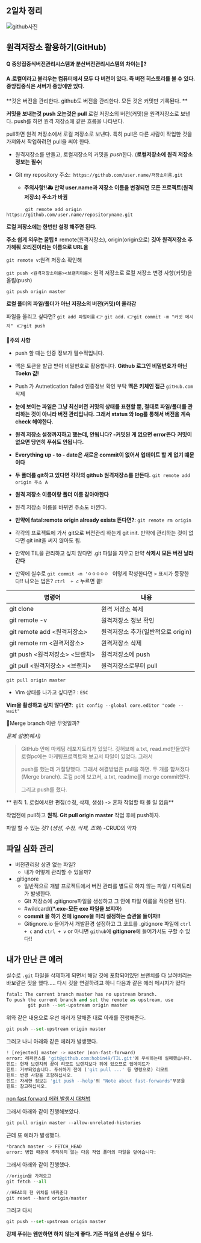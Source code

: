 ## 2일차 정리

![github사진](https://miro.medium.com/max/1400/0*I7aWmlL6p7Gee-Rk.jpg)

## 원격저장소 활용하기(GitHub)

 

#### Q 중앙집중식버전관리시스템과 분산버전관리시스템의 차이는🧐? 

#### A.로컬이라고 불리우는 컴퓨터에서 모두 다 버전이 있다. 즉 버전 히스토리를 볼 수 있다. 중앙집중식은 서버가 중앙에만 있다.



**깃은 버전을 관리한다. github도 버전을 관리한다. 모든 것은 커밋만 기록된다. **

**커밋을 보내는것 push 오는것은 pull**  로컬 저장소의 버전(커밋)을 원격저장소로 보낸다. push를 하면 원격 저장소에 같은 흐름을 나타낸다. 

pull하면 원격 저장소에서 로컬 저장소로 보낸다. 특히 pull은 다른 사람이 작업한 것을 가져와서 작업하려면 pull을 써야 한다.



- 원격저장소를 만들고, 로컬저장소의 커밋을 *push*한다. (**로컬저장소에 원격 저장소 정보는 필수**)

- Git my repository 주소:` https://github.com/user.name/저장소이름.git`
  - **주의사항!!🚑 만약 user.name과 저장소 이름을 변경되면 모든 프로젝트(원격저장소) 주소가 바뀜**

​		`		git remote add origin https://github.com/user.name/repositoryname.git` 



**로컬 저장소에는 한번만 설정 해주면 된다.** 

**주소 쉽게 외우는 꿀팁⚱️** remote(원격저장소), origin(origin으로) **깃아 원격저장소 추가해줘 오리진이라는 이름으로 URL을**

`git remote v`:원격 저장소 확인해 

`git push <원격저장소이름><브랜치이름>`: 원격 저장소로 로컬 저장소 변경 사항(커밋)을 올림(push)

`git push origin master`

 **로컬 폴더의 파일/폴더가 아닌 저장소의 버전(커밋)이 올라감**

파일을 올리고 싶다면? `git add 파일이름` 👉 `git add.` 👉`git commit -m "커밋 메시지" ` 👉`git push`   





**🧨주의 사항**

- push 할 때는 인증 정보가 필수적입니다.

- 맥은 토큰을 발급 받아 비밀번호로 활용합니다. **Github 로그인 비밀번호가 아닌 Toekn 값!**

- Push 가 Autnetication failed 인증정보 확인 부탁 **맥은 키체인 접근** `gitHub.com` 삭제

- **눈에 보이는 파일은 그냥 최신버전 커밋의 상태를 표현할 뿐, 절대로 파일/폴더를 관리하는 것이 아니라 버전 관리입니다. 그래서 status 와 log를 통해서 버전을 계속 check 해야한다.**

- **원격 저장소 설정까지하고 했는데, 안됩니다? -커밋된 게 없으면 error뜬다** **커밋이 없으면 당연히 푸쉬도 안됩니다.**

- **Everything up - to - date은 새로운 commit이 없어서 업데이트 할 게 없기 떄문이다**

- **두 폴더를 git하고 있다면 각각의 github 원격저장소를 만든다.** `git remote add origin 주소 A`

- **원격 저장소 이름이랑 폴더 이름 같아야한다** 

- 원격 저장소 이름을 바뀌면 주소도 바뀐다.

- **만약에 fatal:remote origin already exists 뜬다면?**: `git remote rm origin`

- 각각의 프로젝트에 가서 git으로 버전관리 하는게 git init. 만약에 관리하는 것이 없다면 git init을 써지 않아도 됨. 

- 만약에 TIL을 관리하고 싶지 않다면 .git 파일을 지우고 만약 **삭제시 모든 버전 날라간다**

- 만약에 실수로 `git commit -m 'ㅇㅇㅇㅇㅇ ` 이렇게 작성한다면 `>`  표시가 등장한다!! 나오는 법은? `ctrl  + c` 누르면 끝!

| 명령어                            | 내용                               |
| --------------------------------- | ---------------------------------- |
| git clone <url>                   | 원격 저장소 복제                   |
| git remote -v                     | 원격저장소 정보 확인               |
| git remote add <원격저장소> <url> | 원격저장소 추가(일반적으로 origin) |
| git remote rm <원격저장소>        | 원격저장소 삭제                    |
| git push <원격저장소> <브랜치>    | 원격저장소에 push                  |
| git pull <원격저장소> <브랜치>    | 원격저장소로부터 pull              |











```
git pull origin master
```

* Vim 상태를 나가고 싶다면? :  `ESC` 



**Vim을 활성하고 싶지 않다면?**:` git config --global core.editor "code --wait"`    





🤨Merge branch 이란 무엇일까?



*문제 설명(예시)*

> GitHub 안에 마케팅 레포지토리가 있었다. 깃허브에 a.txt, read.md만들었다 로컬pc에는 마케팅프로젝트와 보고서 파일이 있었다. 그래서
>
> push를 했는데 거절당했다. 그래서 해결방법은 pull을 하면. 두 개를 합쳐졌다(Merge branch). 로컬 pc에 보고서, a.txt, readme를 merge commit했다.
>
> 그리고 push를 했다.







** 원칙 1. 로컬에서만 편집(수정, 삭제, 생성) -> 혼자 작업할 때 볼 일 없음**

작업전에 pull하고 **원칙. Git pull origin master** 작업 후에 push하자. 

파일 할 수 있는 것? (*생성, 수정, 삭제, 조회*) -CRUD의 약자



## 파일 심화 관리

- 버전관리랑 상관 없는 파일? 
  - 내가 어떻게 관리할 수 있을까? 
- .gitignore
  - 일반적으로 개발 프로젝트에서 버전 관리를 별도로 하지 않는 파일 / 디렉토리가 발생한다.
  - GIt 저장소에 .gitignore파일을 생성하고 그 안에 파일 이름을 적으면 된다. 
  - #wildcard(**(*.exe-모든 exe 파일을 보지마**)
  - **commit 을 하기 전에 ignore을 미리 설정하는 습관을 들이자!!**
  - Gitignore.io 들어가서 개발환경 설정하고 그 코드를 .gitignore 파일에 `ctrl + c` and `ctrl + v` or 아니면 `github`에 **gitignore**에 들어가서도 구할 수 있다!!





## 내가 만난 큰 에러

실수로 `.git` 파일을 삭제하게 되면서 해당 깃에 포함되어있던 브랜치를 다 날려버리는 바보같은 짓을 했다..... 다시 깃을 연결하려고 하니 다음과 같은 에러 메시지가 떴다

```py
fatal: The current branch master has no upstream branch.
To push the current branch and set the remote as upstream, use
		git push --set-upstream origin master
```



위와 같은 내용으로 우선 에러가 말해준 대로 아래를 진행해준다.

```python
git push --set-upstream origin master
```



그러고 나니 아래와 같은 에러가 발생했다.

```python
! [rejected] master -> master (non-fast-forward)
error: 레퍼런스를 'git@github.com:hobin49/TIL.git'에 푸쉬하는데 실패했습니다.
힌트: 현재 브랜치의 끝이 리모트 브랜치보다 뒤에 있으므로 업데이트가
힌트: 거부되었습니다. 푸쉬하기 전에 ('git pull ...' 등 명령으로) 리모트
힌트: 변경 사항을 포함하십시오.
힌트: 자세한 정보는 'git push --help'의 "Note about fast-forwards"부분을
힌트: 참고하십시오.
```



[non fast forward 에러 발생시 대처법](https://www.zehye.kr/git/2019/10/27/11git_push_error/)

그래서 아래와 같이 진행해보았다.

```python
git pull origin master --allow-unrelated-histories
```



근데 또 에러가 발생했다.

```python
*branch master -> FETCH_HEAD
error: 병합 때문에 추적하지 않는 다음 작업 폴더의 파일을 덮어습니다:
```



그래서 아래와 같이 진행했다.

```python
//origin을 가져오고
git fetch --all

//HEAD의 현 위치를 바꿔준다
git reset --hard origin/master
```



그러고 다시

```python
git push --set-upstream origin master
```



**강제 푸쉬는 웬만하면 하지 않는게 좋다. 기존 파일의 손상될 수 있다.**
